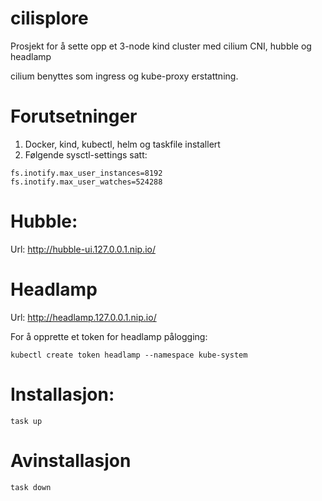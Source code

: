# cilisplore

Prosjekt for å sette opp et 3-node kind cluster med cilium CNI, hubble og headlamp

cilium benyttes som ingress og kube-proxy erstattning.

# Forutsetninger

1. Docker, kind, kubectl, helm og taskfile installert
2. Følgende sysctl-settings satt:
```
fs.inotify.max_user_instances=8192
fs.inotify.max_user_watches=524288
```


# Hubble:
Url: http://hubble-ui.127.0.0.1.nip.io/

# Headlamp
Url: http://headlamp.127.0.0.1.nip.io/

For å opprette et token for headlamp pålogging:
```
kubectl create token headlamp --namespace kube-system
```


# Installasjon:
```
task up
```


# Avinstallasjon
```
task down
```
